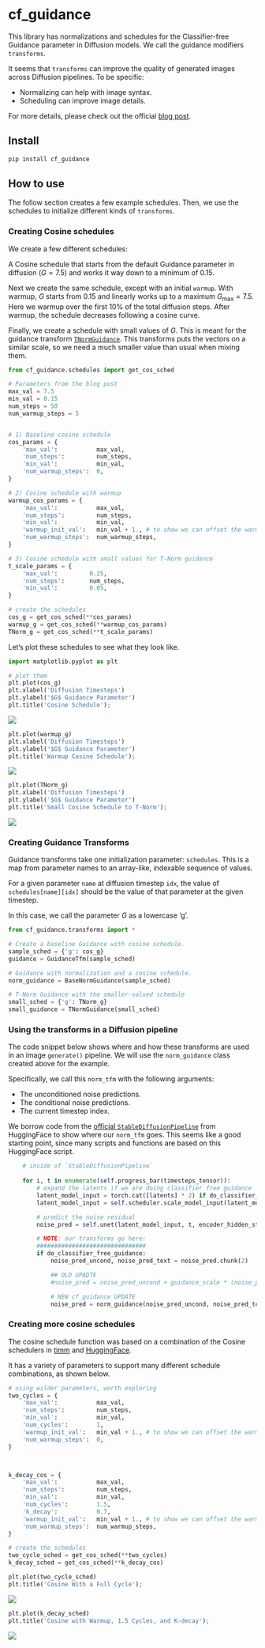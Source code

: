 cf_guidance
================

<!-- WARNING: THIS FILE WAS AUTOGENERATED! DO NOT EDIT! -->

This library has normalizations and schedules for the Classifier-free
Guidance parameter in Diffusion models. We call the guidance modifiers
`transforms`.

It seems that `transforms` can improve the quality of generated images
across Diffusion pipelines. To be specific:

- Normalizing can help with image syntax.  
- Scheduling can improve image details.

For more details, please check out the official [blog
post](https://enzokro.dev/blog/posts/2022-11-15-guidance-expts-1/).

## Install

``` sh
pip install cf_guidance
```

## How to use

The follow section creates a few example schedules. Then, we use the
schedules to initialize different kinds of `transforms`.

### Creating Cosine schedules

We create a few different schedules:

A Cosine schedule that starts from the default Guidance parameter in
diffusion $\left( G = 7.5\right)$ and works it way down to a minimum of
$0.15$.

Next we create the same schedule, except with an initial `warmup`. With
warmup, $G$ starts from $0.15$ and linearly works up to a maximum
$G_\text{max} = 7.5$. Here we warmup over the first 10% of the total
diffusion steps. After warmup, the schedule decreases following a cosine
curve.

Finally, we create a schedule with small values of $G$. This is meant
for the guidance transform
[`TNormGuidance`](https://enzokro.github.io/guidance_transforms/transforms.html#tnormguidance).
This transforms puts the vectors on a similar scale, so we need a much
smaller value than usual when mixing them.

``` python
from cf_guidance.schedules import get_cos_sched
```

``` python
# Parameters from the blog post
max_val = 7.5
min_val = 0.15
num_steps = 50
num_warmup_steps = 5


# 1) Baseline cosine schedule
cos_params = {
    'max_val':           max_val,
    'num_steps':         num_steps,
    'min_val':           min_val,
    'num_warmup_steps':  0,
}

# 2) Cosine schedule with warmup 
warmup_cos_params = {
    'max_val':           max_val,
    'num_steps':         num_steps,
    'min_val':           min_val,
    'warmup_init_val':   min_val + 1., # to show we can offset the warmup relative to min
    'num_warmup_steps':  num_warmup_steps,
}

# 3) Cosine schedule with small values for T-Norm guidance
t_scale_params = {
    'max_val':         0.25,
    'num_steps':       num_steps,
    'min_val':         0.05,
}

# create the schedules
cos_g = get_cos_sched(**cos_params)
warmup_g = get_cos_sched(**warmup_cos_params)
TNorm_g = get_cos_sched(**t_scale_params)
```

Let’s plot these schedules to see what they look like.

``` python
import matplotlib.pyplot as plt
```

``` python
# plot them 
plt.plot(cos_g)
plt.xlabel('Diffusion Timesteps')
plt.ylabel('$G$ Guidance Parameter')
plt.title('Cosine Schedule');
```

![](index_files/figure-commonmark/cell-5-output-1.png)

``` python
plt.plot(warmup_g)
plt.xlabel('Diffusion Timesteps')
plt.ylabel('$G$ Guidance Parameter')
plt.title('Warmup Cosine Schedule');
```

![](index_files/figure-commonmark/cell-6-output-1.png)

``` python
plt.plot(TNorm_g)
plt.xlabel('Diffusion Timesteps')
plt.ylabel('$G$ Guidance Parameter')
plt.title('Small Cosine Schedule to T-Norm');
```

![](index_files/figure-commonmark/cell-7-output-1.png)

### Creating Guidance Transforms

Guidance transforms take one initialization parameter: `schedules`. This
is a map from parameter names to an array-like, indexable sequence of
values.

For a given parameter `name` at diffusion timestep `idx`, the value of
`schedules[name][idx]` should be the value of that parameter at the
given timestep.

In this case, we call the parameter $G$ as a lowercase ‘g’.

``` python
from cf_guidance.transforms import *
```

``` python
# Create a baseline Guidance with cosine schedule. 
sample_sched = {'g': cos_g}
guidance = GuidanceTfm(sample_sched)

# Guidance with normalization and a cosine schedule.
norm_guidance = BaseNormGuidance(sample_sched)

# T-Norm Guidance with the smaller-valued schedule
small_sched = {'g': TNorm_g}
small_guidance = TNormGuidance(small_sched)
```

### Using the transforms in a Diffusion pipeline

The code snippet below shows where and how these transforms are used in
an image `generate()` pipeline. We will use the `norm_guidance` class
created above for the example.

Specifically, we call this `norm_tfm` with the following arguments:

- The unconditioned noise predictions.  
- The conditional noise predictions.  
- The current timestep index.

We borrow code from the [official
`StableDiffusionPipeline`](https://github.com/nateraw/stable-diffusion-videos/blob/main/stable_diffusion_videos/stable_diffusion_pipeline.py#L448)
from HuggingFace to show where our `norm_tfm` goes. This seems like a
good starting point, since many scripts and functions are based on this
HuggingFace script.

``` python
    # inside of `StableDiffusionPipeline`
    
    for i, t in enumerate(self.progress_bar(timesteps_tensor)):
        # expand the latents if we are doing classifier free guidance
        latent_model_input = torch.cat([latents] * 2) if do_classifier_free_guidance else latents
        latent_model_input = self.scheduler.scale_model_input(latent_model_input, t)

        # predict the noise residual
        noise_pred = self.unet(latent_model_input, t, encoder_hidden_states=text_embeddings).sample

        # NOTE: our transforms go here:
        ###############################
        if do_classifier_free_guidance:
            noise_pred_uncond, noise_pred_text = noise_pred.chunk(2)

            ## OLD UPADTE
            #noise_pred = noise_pred_uncond + guidance_scale * (noise_pred_text - noise_pred_uncond)

            # NEW cf_guidance UPDATE
            noise_pred = norm_guidance(noise_pred_uncond, noise_pred_text, i)
```

### Creating more cosine schedules

The cosine schedule function was based on a combination of the Cosine
schedulers in
[timm](https://github.com/rwightman/pytorch-image-models/blob/main/timm/scheduler/cosine_lr.py)
and
[HuggingFace](https://github.com/huggingface/transformers/blob/v4.24.0/src/transformers/optimization.py#L104).

It has a variety of parameters to support many different schedule
combinations, as shown below.

``` python
# using wilder parameters, worth exploring
two_cycles = {
    'max_val':           max_val,
    'num_steps':         num_steps,
    'min_val':           min_val,
    'num_cycles':        1,
    'warmup_init_val':   min_val + 1., # to show we can offset the warmup relative to min
    'num_warmup_steps':  0,
}



k_decay_cos = {
    'max_val':           max_val,
    'num_steps':         num_steps,
    'min_val':           min_val,
    'num_cycles':        1.5,
    'k_decay':           0.7,
    'warmup_init_val':   min_val + 1., # to show we can offset the warmup relative to min
    'num_warmup_steps':  num_warmup_steps,
}

# create the schedules
two_cycle_sched = get_cos_sched(**two_cycles)
k_decay_sched = get_cos_sched(**k_decay_cos)
```

``` python
plt.plot(two_cycle_sched)
plt.title('Cosine With a Full Cycle');
```

![](index_files/figure-commonmark/cell-11-output-1.png)

``` python
plt.plot(k_decay_sched)
plt.title('Cosine with Warmup, 1.5 Cycles, and K-decay');
```

![](index_files/figure-commonmark/cell-12-output-1.png)
